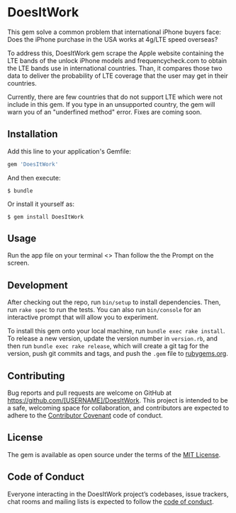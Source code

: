 # DoesItWork

This gem solve a common problem that international iPhone buyers face:
Does the iPhone purchase in the USA works at 4g/LTE speed overseas?

To address this, DoesItWork gem scrape the Apple website containing the LTE bands
of the unlock iPhone models and frequencycheck.com to obtain the LTE bands use
in international countries. Than, it compares those two data to deliver the
probability of LTE coverage that the user may get in their countries.

Currently, there are few countries that do not support LTE which were not include
in this gem. If you type in an unsupported country, the gem will warn you of an "underfined method"
error. Fixes are coming soon.

## Installation

Add this line to your application's Gemfile:

```ruby
gem 'DoesItWork'
```

And then execute:

    $ bundle

Or install it yourself as:

    $ gem install DoesItWork

## Usage

Run the app file on your terminal <<ruby app.rb>>
Than follow the the Prompt on the screen.



## Development

After checking out the repo, run `bin/setup` to install dependencies. Then, run `rake spec` to run the tests. You can also run `bin/console` for an interactive prompt that will allow you to experiment.

To install this gem onto your local machine, run `bundle exec rake install`. To release a new version, update the version number in `version.rb`, and then run `bundle exec rake release`, which will create a git tag for the version, push git commits and tags, and push the `.gem` file to [rubygems.org](https://rubygems.org).

## Contributing

Bug reports and pull requests are welcome on GitHub at https://github.com/[USERNAME]/DoesItWork. This project is intended to be a safe, welcoming space for collaboration, and contributors are expected to adhere to the [Contributor Covenant](http://contributor-covenant.org) code of conduct.

## License

The gem is available as open source under the terms of the [MIT License](https://opensource.org/licenses/MIT).

## Code of Conduct

Everyone interacting in the DoesItWork project’s codebases, issue trackers, chat rooms and mailing lists is expected to follow the [code of conduct](https://github.com/[USERNAME]/DoesItWork/blob/master/CODE_OF_CONDUCT.md).

